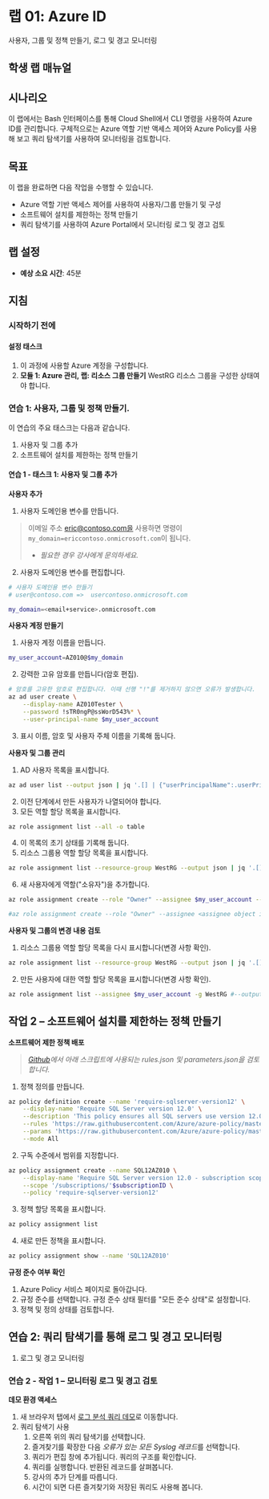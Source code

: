 ﻿---
lab:
    title: '사용자, 그룹 및 정책 만들기. 로그 및 경고 모니터링'
    module: '모듈 5: Azure ID'
---

# 랩 01: Azure ID

사용자, 그룹 및 정책 만들기, 로그 및 경고 모니터링

## 학생 랩 매뉴얼

## 시나리오

이 랩에서는 Bash 인터페이스를 통해 Cloud Shell에서 CLI 명령을 사용하여 Azure ID를 관리합니다.  구체적으로는 Azure 역할 기반 액세스 제어와 Azure Policy를 사용해 보고 쿼리 탐색기를 사용하여 모니터링을 검토합니다.

## 목표

이 랩을 완료하면 다음 작업을 수행할 수 있습니다.

* Azure 역할 기반 액세스 제어를 사용하여 사용자/그룹 만들기 및 구성
* 소프트웨어 설치를 제한하는 정책 만들기
* 쿼리 탐색기를 사용하여 Azure Portal에서 모니터링 로그 및 경고 검토

## 랩 설정

* **예상 소요 시간**: 45분

## 지침

### 시작하기 전에

#### 설정 태스크

1. 이 과정에 사용할 Azure 계정을 구성합니다.
2. **모듈 1: Azure 관리, 랩: 리소스 그룹 만들기** WestRG 리소스 그룹을 구성한 상태여야 합니다.

### 연습 1: 사용자, 그룹 및 정책 만들기.

이 연습의 주요 태스크는 다음과 같습니다.

1. 사용자 및 그룹 추가
1. 소프트웨어 설치를 제한하는 정책 만들기

#### 연습 1 - 태스크 1: 사용자 및 그룹 추가

**사용자 추가**

1. 사용자 도메인용 변수를 만듭니다.

> 이메일 주소 eric@contoso.com을 사용하면 명령이 `my_domain=ericcontoso.onmicrosoft.com`이 됩니다.
>
> * *필요한 경우 강사에게 문의하세요.*

2. 사용자 도메인용 변수를 편집합니다.

```sh
# 사용자 도메인용 변수 만들기
# user@contoso.com =>  usercontoso.onmicrosoft.com

my_domain=<email+service>.onmicrosoft.com
```

**사용자 계정 만들기**

1. 사용자 계정 이름을 만듭니다.

```sh
my_user_account=AZ010@$my_domain
```

2. 강력한 고유 암호를 만듭니다(암호 편집).

```sh
# 암호를 고유한 암호로 편집합니다. 이때 선행 "!"를 제거하지 않으면 오류가 발생합니다.
az ad user create \
    --display-name AZ010Tester \
    --password !sTR0ngP@ssWorD543%* \
    --user-principal-name $my_user_account
```

3. 표시 이름, 암호 및 사용자 주체 이름을 기록해 둡니다.

**사용자 및 그룹 관리**

1. AD 사용자 목록을 표시합니다.

```sh
az ad user list --output json | jq '.[] | {"userPrincipalName":.userPrincipalName, "objectId":.objectId}'
```

2. 이전 단계에서 만든 사용자가 나열되어야 합니다.
3. 모든 역할 할당 목록을 표시합니다.

```sh
az role assignment list --all -o table
```

4. 이 목록의 초기 상태를 기록해 둡니다.
5. 리소스 그룹용 역할 할당 목록을 표시합니다.

```sh
az role assignment list --resource-group WestRG --output json | jq '.[] | {"principalName":.principalName, "roleDefinitionName":.roleDefinitionName, "scope":.scope}'
```

6. 새 사용자에게 역할("소유자")을 추가합니다.

```sh
az role assignment create --role "Owner" --assignee $my_user_account --resource-group WestRG

#az role assignment create --role "Owner" --assignee <assignee object id> --resource-group <resource_group>
```

**사용자 및 그룹의 변경 내용 검토**

1. 리소스 그룹용 역할 할당 목록을 다시 표시합니다(변경 사항 확인).

```sh
az role assignment list --resource-group WestRG --output json | jq '.[] | {"principalName":.principalName, "roleDefinitionName":.roleDefinitionName, "scope":.scope}'
```

2. 만든 사용자에 대한 역할 할당 목록을 표시합니다(변경 사항 확인).

```sh
az role assignment list --assignee $my_user_account -g WestRG #--output json | jq '.[] | {"principalName":.principalName, "roleDefinitionName":.roleDefinitionName, "scope":.scope}'
```

## 작업 2 – 소프트웨어 설치를 제한하는 정책 만들기

**소프트웨어 제한 정책 배포**

> *[Github](https://github.com/Azure/azure-policy/tree/master/samples/built-in-policy/require-sqlserver-version12)에서 아래 스크립트에 사용되는 rules.json 및 parameters.json을 검토합니다.*

1. 정책 정의를 만듭니다.

```sh
az policy definition create --name 'require-sqlserver-version12' \
    --display-name 'Require SQL Server version 12.0' \
    --description 'This policy ensures all SQL servers use version 12.0.' \
    --rules 'https://raw.githubusercontent.com/Azure/azure-policy/master/samples/built-in-policy/require-sqlserver-version12/azurepolicy.rules.json' \
    --params 'https://raw.githubusercontent.com/Azure/azure-policy/master/samples/built-in-policy/require-sqlserver-version12/azurepolicy.parameters.json' \
    --mode All
```

2. 구독 수준에서 범위를 지정합니다.

```sh
az policy assignment create --name SQL12AZ010 \
    --display-name 'Require SQL Server version 12.0 - subscription scope' \
    --scope '/subscriptions/'$subscriptionID \
    --policy 'require-sqlserver-version12'
```

3. 정책 할당 목록을 표시합니다.

```sh
az policy assignment list
```

4. 새로 만든 정책을 표시합니다.

```sh
az policy assignment show --name 'SQL12AZ010'
```

**규정 준수 여부 확인**

1. Azure Policy 서비스 페이지로 돌아갑니다.
2. 규정 준수를 선택합니다. 규정 준수 상태 필터를 "모든 준수 상태"로 설정합니다.
3. 정책 및 정의 상태를 검토합니다.
## 연습 2: 쿼리 탐색기를 통해 로그 및 경고 모니터링

1. 로그 및 경고 모니터링

### 연습 2 - 작업 1 – 모니터링 로그 및 경고 검토

**데모 환경 액세스**

1. 새 브라우저 탭에서 [로그 분석 쿼리 데모](https://portal.loganalytics.io/demo)로 이동합니다.
2. 쿼리 탐색기 사용
    1. 오른쪽 위의 쿼리 탐색기를 선택합니다.
    2. 즐겨찾기를 확장한 다음 *오류가 있는 모든 Syslog 레코드*를 선택합니다.
    3. 쿼리가 편집 창에 추가됩니다. 쿼리의 구조를 확인합니다.
    4. 쿼리를 실행합니다. 반환된 레코드를 살펴봅니다.
    5. 강사의 추가 단계를 따릅니다.
    6. 시간이 되면 다른 즐겨찾기와 저장된 쿼리도 사용해 봅니다.
